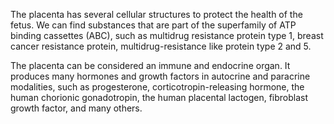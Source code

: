 The placenta has several cellular structures to protect the health of the fetus. We can find substances that are part of the superfamily of ATP binding cassettes (ABC), such as multidrug resistance protein type 1, breast cancer resistance protein, multidrug-resistance like protein type 2 and 5.

The placenta can be considered an immune and endocrine organ. It produces many hormones and growth factors in autocrine and paracrine modalities, such as progesterone, corticotropin-releasing hormone, the human chorionic gonadotropin, the human placental lactogen, fibroblast growth factor, and many others.